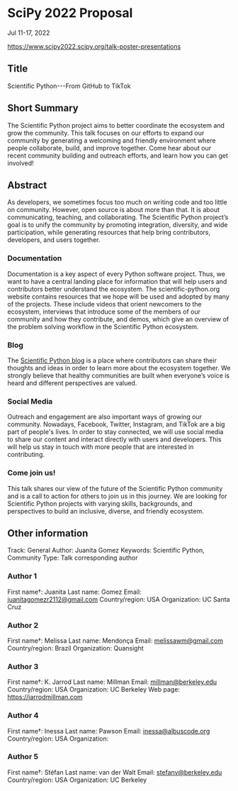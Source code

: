 # SciPy 2022 Proposal

Jul 11-17, 2022

https://www.scipy2022.scipy.org/talk-poster-presentations


## Title

Scientific Python---From GitHub to TikTok

## Short Summary

The Scientific Python project aims to better coordinate the ecosystem and grow the community.
This talk focuses on our efforts to expand our community by generating a welcoming and friendly
environment where people collaborate, build, and improve together.
Come hear about our recent community building and outreach efforts, and
learn how you can get involved!

## Abstract

As developers, we sometimes focus too much on writing code and too little on community.
However, open source is about more than that.
It is about communicating, teaching, and collaborating.
The Scientific Python project’s goal is to unify the community by promoting integration, diversity, and wide participation,
while generating resources that help bring contributors, developers, and users together. 

### Documentation

Documentation is a key aspect of every Python software project.
Thus, we want to have a central landing place for information that will help users and contributors better understand the ecosystem.
The scientific-python.org website contains resources that we hope will be used and adopted by many of the projects.
These include videos that orient newcomers to the ecosystem, interviews that introduce some of the members of our community and
how they contribute, and demos, which give an overview of the problem solving workflow in the Scientific Python ecosystem. 

### Blog 

The [Scientific Python blog](http://blog.scientific-python.org/) is a place where contributors can share their thoughts and ideas in order to learn more about the ecosystem together.
We strongly believe that healthy communities are built when everyone’s voice is heard and different perspectives are valued.

### Social Media

Outreach and engagement are also important ways of growing our community.
Nowadays, Facebook, Twitter, Instagram, and TikTok are a big part of people's lives.
In order to stay connected, we will use social media to share our content and interact directly with users and developers.
This will help us stay in touch with more people that are interested in contributing.

### Come join us!

This talk shares our view of the future of the Scientific Python community and is a call to action for others to join us in this journey.
We are looking for Scientific Python projects with varying skills, backgrounds, and perspectives to build an inclusive, diverse, and friendly ecosystem.

## Other information

Track: General
Author: Juanita Gomez
Keywords: Scientific Python, Community
Type:  Talk
corresponding author

### Author 1

First name†: Juanita
Last name: Gomez
Email: juanitagomezr2112@gmail.com
Country/region: USA
Organization: UC Santa Cruz

### Author 2

First name†: Melissa
Last name: Mendonça
Email: melissawm@gmail.com 
Country/region: Brazil
Organization: Quansight

### Author 3

First name†: K. Jarrod
Last name: Millman
Email: millman@berkeley.edu
Country/region: USA
Organization: UC Berkeley
Web page: https://jarrodmillman.com

### Author 4

First name†: Inessa
Last name: Pawson
Email: inessa@albuscode.org
Country/region: USA
Organization: 

### Author 5

First name†: Stéfan
Last name: van der Walt
Email: stefanv@berkeley.edu
Country/region: USA
Organization: UC Berkeley

